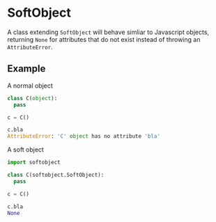 # SoftObject

A class extending `SoftObject` will behave simliar to Javascript objects, returning `None` for attributes that do not
exist instead of throwing an `AttributeError`.

## Example

A normal object
```python
class C(object):
  pass

c = C()

c.bla
AttributeError: 'C' object has no attribute 'bla'
```

A soft object
```python
import softobject

class C(softobject.SoftObject):
  pass

c = C()

c.bla
None
```


